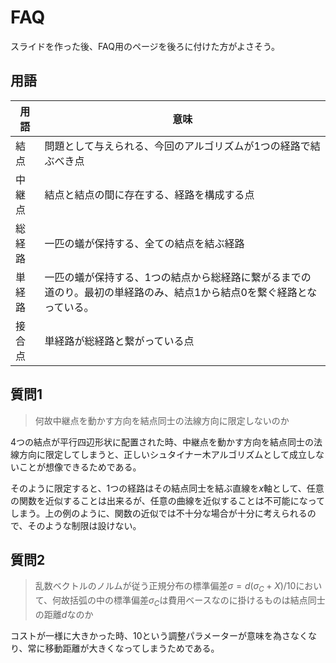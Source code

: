 # FAQ

スライドを作った後、FAQ用のページを後ろに付けた方がよさそう。

## 用語

| 用語   | 意味                                                         |
| ------ | ------------------------------------------------------------ |
| 結点   | 問題として与えられる、今回のアルゴリズムが1つの経路で結ぶべき点 |
| 中継点 | 結点と結点の間に存在する、経路を構成する点                   |
| 総経路 | 一匹の蟻が保持する、全ての結点を結ぶ経路                     |
| 単経路 | 一匹の蟻が保持する、1つの結点から総経路に繋がるまでの道のり。最初の単経路のみ、結点1から結点0を繋ぐ経路となっている。 |
| 接合点 | 単経路が総経路と繋がっている点                               |

## 質問1

> 何故中継点を動かす方向を結点同士の法線方向に限定しないのか

4つの結点が平行四辺形状に配置された時、中継点を動かす方向を結点同士の法線方向に限定してしまうと、正しいシュタイナー木アルゴリズムとして成立しないことが想像できるためである。

そのように限定すると、1つの経路はその結点同士を結ぶ直線を$x$軸として、任意の関数を近似することは出来るが、任意の曲線を近似することは不可能になってしまう。上の例のように、関数の近似では不十分な場合が十分に考えられるので、そのような制限は設けない。

## 質問2

> 乱数ベクトルのノルムが従う正規分布の標準偏差$\sigma=d(\sigma_C+X)/10$において、何故括弧の中の標準偏差$\sigma_C$は費用ベースなのに掛けるものは結点同士の距離$d$なのか

コストが一様に大きかった時、10という調整パラメーターが意味を為さなくなり、常に移動距離が大きくなってしまうためである。
